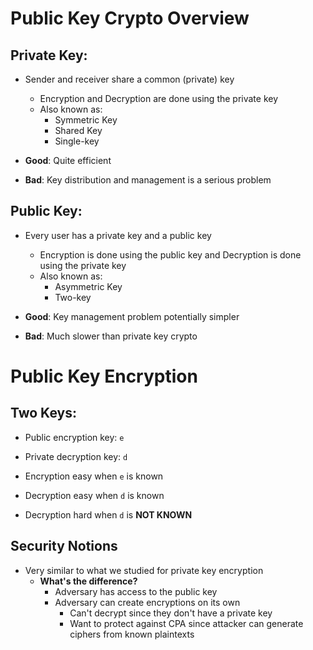 # Public Key Crypto Overview
## Private Key:
- Sender and receiver share a common (private) key
  - Encryption and Decryption are done using the private key  
  - Also known as:
    - Symmetric Key
    - Shared Key
    - Single-key
  
- **Good**: Quite efficient  
- **Bad**: Key distribution and management is a serious problem

## Public Key:
- Every user has a private key and a public key
  - Encryption is done using the public key and Decryption is done using the private key
  - Also known as:
    - Asymmetric Key
    - Two-key
  
- **Good**: Key management problem potentially simpler  
- **Bad**: Much slower than private key crypto

# Public Key Encryption
## Two Keys:
- Public encryption key: `e`
- Private decryption key: `d`
  
- Encryption easy when `e` is known  
- Decryption easy when `d` is known  
- Decryption hard when `d` is **NOT KNOWN**

## Security Notions
- Very similar to what we studied for private key encryption  
  - **What's the difference?**
    - Adversary has access to the public key
    - Adversary can create encryptions on its own
      - Can't decrypt since they don't have a private key
      - Want to protect against CPA since attacker can generate ciphers from known plaintexts
